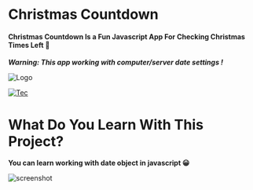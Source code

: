 # Christmas Countdown
#### Christmas Countdown Is a Fun Javascript App For Checking Christmas Times Left 🎅
***Warning: This app working with computer/server date settings !***

![Logo](https://i.ibb.co/MV6G6V6/logo.png "Logo")

[![Tec](https://skillicons.dev/icons?i=html,css,js)](https://skillicons.dev)

# What Do You Learn With This Project?
**You can learn working with date object in javascript 😀**


![screenshot](https://i.ibb.co/nsdgg2w/screenshot.png "screenshot")
